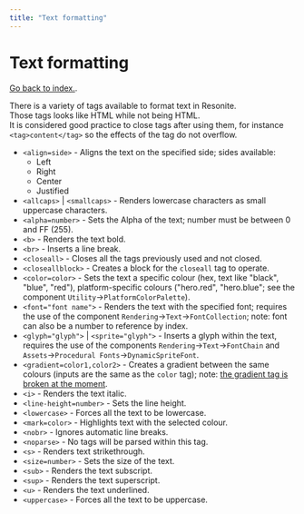 ```yaml
---
title: "Text formatting"
---
```


# Text formatting

[Go back to index.](/wiki/resonite/).

There is a variety of tags available to format text in Resonite.  
Those tags looks like HTML while not being HTML.  
It is considered good practice to close tags after using them, for instance `<tag>content</tag>` so the effects of the tag do not overflow.

- `<align=side>` - Aligns the text on the specified side; sides available:
  - Left
  - Right
  - Center
  - Justified
- `<allcaps>` | `<smallcaps>` - Renders lowercase characters as small uppercase characters.
- `<alpha=number>` - Sets the Alpha of the text; number must be between 0 and FF (255).
- `<b>` - Renders the text bold.
- `<br>` - Inserts a line break.
- `<closeall>` - Closes all the tags previously used and not closed.
- `<closeallblock>` - Creates a block for the `closeall` tag to operate.
- `<color=color>` - Sets the text a specific colour (hex, text like "black", "blue", "red"), platform-specific colours ("hero.red", "hero.blue"; see the component `Utility`->`PlatformColorPalette`).
- `<font="font name">` - Renders the text with the specified font; requires the use of the component `Rendering`->`Text`->`FontCollection`; note: font can also be a number to reference by index.
- `<glyph="glyph">` | `<sprite="glyph">` - Inserts a glyph within the text, requires the use of the components `Rendering`->`Text`->`FontChain` and `Assets`->`Procedural Fonts`->`DynamicSpriteFont`.
- `<gradient=color1,color2>` - Creates a gradient between the same colours (inputs are the same as the `color` tag); note: [the gradient tag is broken at the moment](https://github.com/Yellow-Dog-Man/Resonite-Issues/issues/426).
- `<i>` - Renders the text italic.
- `<line-height=number>` - Sets the line height.
- `<lowercase>` - Forces all the text to be lowercase.
- `<mark=color>` - Highlights text with the selected colour.
- `<nobr>` - Ignores automatic line breaks.
- `<noparse>` - No tags will be parsed within this tag.
- `<s>` - Renders text strikethrough.
- `<size=number>` - Sets the size of the text.
- `<sub>` - Renders the text subscript.
- `<sup>` - Renders the text superscript.
- `<u>` - Renders the text underlined.
- `<uppercase>` - Forces all the text to be uppercase.
